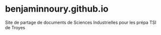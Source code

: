benjaminnoury.github.io
=======================


Site de partage de documents de Sciences Industrielles pour les prépa TSI de Troyes
